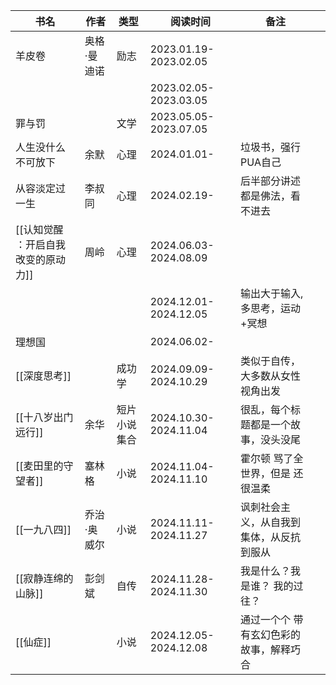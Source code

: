 
| 书名                   | 作者     | 类型     | 阅读时间                   | 备注                   |     |
| -------------------- | ------ | ------ | ---------------------- | -------------------- | --- |
| 羊皮卷                  | 奥格·曼迪诺 | 励志     | 2023.01.19-2023.02.05  |                      |     |
|                      |        |        | 2023.02.05-2023.03.05  |                      |     |
| 罪与罚                  |        | 文学     | 2023.05.05-2023.07.05  |                      |     |
| 人生没什么不可放下            | 余默     | 心理     | 2024.01.01-            | 垃圾书，强行PUA自己          |     |
| 从容淡定过一生              | 李叔同    | 心理     | 2024.02.19-            | 后半部分讲述都是佛法，看不进去      |     |
| [[认知觉醒 ：开启自我改变的原动力]] | 周岭     | 心理     | 2024.06.03-2024.08.09  |                      |     |
|                      |        |        | 2024.12.01-2024.12.05  | 输出大于输入, 多思考，运动+冥想    |     |
| 理想国                  |        |        | 2024.06.02-            |                      |     |
| [[深度思考]]             |        | 成功学    | 2024.09.09-2024.10.29  | 类似于自传，大多数从女性视角出发     |     |
| [[十八岁出门远行]]          | 余华     | 短片小说集合 | 2024.10.30- 2024.11.04 | 很乱，每个标题都是一个故事，没头没尾   |     |
| [[麦田里的守望者]]          | 塞林格    | 小说     | 2024.11.04-2024.11.10  | 霍尔顿 骂了全世界，但是 还很温柔    |     |
| [[一九八四]]             | 乔治·奥威尔 | 小说     | 2024.11.11-2024.11.27  | 讽刺社会主义，从自我到集体，从反抗到服从 |     |
| [[寂静连绵的山脉]]          | 彭剑斌    | 自传     | 2024.11.28-2024.11.30  | 我是什么？我是谁？ 我的过往？      |     |
| [[仙症]]               |        | 小说     | 2024.12.05-2024.12.08  | 通过一个个 带有玄幻色彩的故事，解释巧合 |     |

